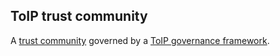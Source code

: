 ## ToIP trust community

<p class="c8"><span>A </span><span class="c2"><a class="c3" href="#h.a9l3odcb1s29">trust community</a></span><span>&nbsp;governed by a </span><span class="c2"><a class="c3" href="#h.ns22ebn9xjun">ToIP governance framework</a></span><span>.</span></p>

